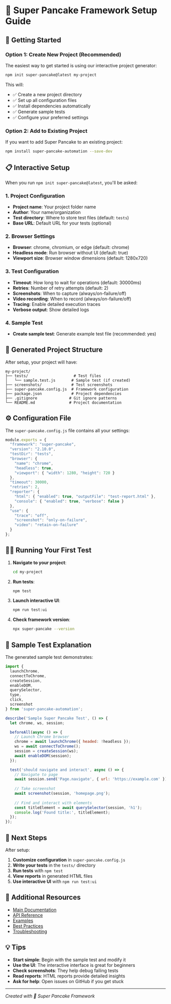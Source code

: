 # 🥞 Super Pancake Framework Setup Guide

## 🚀 Getting Started

### Option 1: Create New Project (Recommended)

The easiest way to get started is using our interactive project generator:

```bash
npm init super-pancake@latest my-project
```

This will:
- ✅ Create a new project directory
- ✅ Set up all configuration files
- ✅ Install dependencies automatically
- ✅ Generate sample tests
- ✅ Configure your preferred settings

### Option 2: Add to Existing Project

If you want to add Super Pancake to an existing project:

```bash
npm install super-pancake-automation --save-dev
```

## 📋 Interactive Setup

When you run `npm init super-pancake@latest`, you'll be asked:

### 1. **Project Configuration**
- **Project name**: Your project folder name
- **Author**: Your name/organization
- **Test directory**: Where to store test files (default: `tests`)
- **Base URL**: Default URL for your tests (optional)

### 2. **Browser Settings**
- **Browser**: chrome, chromium, or edge (default: chrome)
- **Headless mode**: Run browser without UI (default: true)
- **Viewport size**: Browser window dimensions (default: 1280x720)

### 3. **Test Configuration**
- **Timeout**: How long to wait for operations (default: 30000ms)
- **Retries**: Number of retry attempts (default: 2)
- **Screenshots**: When to capture (always/on-failure/off)
- **Video recording**: When to record (always/on-failure/off)
- **Tracing**: Enable detailed execution traces
- **Verbose output**: Show detailed logs

### 4. **Sample Test**
- **Create sample test**: Generate example test file (recommended: yes)

## 📁 Generated Project Structure

After setup, your project will have:

```
my-project/
├── tests/                    # Test files
│   └── sample.test.js       # Sample test (if created)
├── screenshots/             # Test screenshots
├── super-pancake.config.js  # Framework configuration
├── package.json             # Project dependencies
├── .gitignore              # Git ignore patterns
└── README.md               # Project documentation
```

## ⚙️ Configuration File

The `super-pancake.config.js` file contains all your settings:

```javascript
module.exports = {
  "framework": "super-pancake",
  "version": "2.10.0",
  "testDir": "tests",
  "browser": {
    "name": "chrome",
    "headless": true,
    "viewport": { "width": 1280, "height": 720 }
  },
  "timeout": 30000,
  "retries": 2,
  "reporter": {
    "html": { "enabled": true, "outputFile": "test-report.html" },
    "console": { "enabled": true, "verbose": false }
  },
  "use": {
    "trace": "off",
    "screenshot": "only-on-failure",
    "video": "retain-on-failure"
  }
};
```

## 🏃‍♂️ Running Your First Test

1. **Navigate to your project**:
   ```bash
   cd my-project
   ```

2. **Run tests**:
   ```bash
   npm test
   ```

3. **Launch interactive UI**:
   ```bash
   npm run test:ui
   ```

4. **Check framework version**:
   ```bash
   npx super-pancake --version
   ```

## 📝 Sample Test Explanation

The generated sample test demonstrates:

```javascript
import { 
  launchChrome, 
  connectToChrome, 
  createSession, 
  enableDOM, 
  querySelector, 
  type, 
  click,
  screenshot 
} from 'super-pancake-automation';

describe('Sample Super Pancake Test', () => {
  let chrome, ws, session;

  beforeAll(async () => {
    // Launch Chrome browser
    chrome = await launchChrome({ headed: !headless });
    ws = await connectToChrome();
    session = createSession(ws);
    await enableDOM(session);
  });

  test('should navigate and interact', async () => {
    // Navigate to page
    await session.send('Page.navigate', { url: 'https://example.com' });
    
    // Take screenshot
    await screenshot(session, 'homepage.png');
    
    // Find and interact with elements
    const titleElement = await querySelector(session, 'h1');
    console.log('Found title:', titleElement);
  });
});
```

## 🎯 Next Steps

After setup:

1. **Customize configuration** in `super-pancake.config.js`
2. **Write your tests** in the `tests/` directory
3. **Run tests** with `npm test`
4. **View reports** in generated HTML files
5. **Use interactive UI** with `npm run test:ui`

## 🔗 Additional Resources

- [Main Documentation](../README.md)
- [API Reference](./API.md)
- [Examples](../examples/)
- [Best Practices](./BEST_PRACTICES.md)
- [Troubleshooting](./TROUBLESHOOTING.md)

## 💡 Tips

- **Start simple**: Begin with the sample test and modify it
- **Use the UI**: The interactive interface is great for beginners
- **Check screenshots**: They help debug failing tests
- **Read reports**: HTML reports provide detailed insights
- **Ask for help**: Open issues on GitHub if you get stuck

---
*Created with 🥞 Super Pancake Framework*